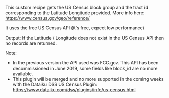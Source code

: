 This custom recipe gets the US Census block group and the tract id corresponding to the Latitude Longitude provided. 
More info here: https://www.census.gov/geo/reference/

It uses the free US Census API (it's free, expect low performance)

Output:
If the Latitude / Longitude does not exist in the US Census API then no records are returned.

Note:
* In the previous version the API used was FCC.gov. This API has been decommissioned in June 2019, some fields like block_id are no more available.
* This plugin will be merged and no more supported in the coming weeks with the Dataiku DSS US Census Plugin: https://www.dataiku.com/dss/plugins/info/us-census.html


